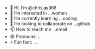 - 👋 Hi, I’m @chrisjay368
- 👀 I’m interested in ...women
- 🌱 I’m currently learning ...coding
- 💞️ I’m looking to collaborate on ...github
- 📫 How to reach me ...email
- 😄 Pronouns: ...
- ⚡ Fun fact: ...

<!---
chrisjay368/chrisjay368 is a ✨ special ✨ repository because its `README.md` (this file) appears on your GitHub profile.
You can click the Preview link to take a look at your changes.
--->

